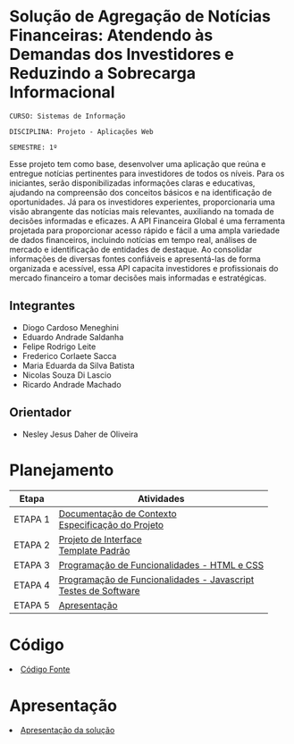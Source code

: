 # Solução de Agregação de Notícias Financeiras: Atendendo às Demandas dos Investidores e Reduzindo a Sobrecarga Informacional

`CURSO: Sistemas de Informação`

`DISCIPLINA: Projeto - Aplicações Web`

`SEMESTRE: 1º`



Esse projeto tem como base, desenvolver uma aplicação que reúna e entregue notícias pertinentes para investidores de todos os níveis. Para os iniciantes, serão disponibilizadas informações claras e educativas, ajudando na compreensão dos conceitos básicos e na identificação de oportunidades. Já para os investidores experientes, proporcionaria uma visão abrangente das notícias mais relevantes, auxiliando na tomada de decisões informadas e eficazes. 
A API Financeira Global é uma ferramenta projetada para proporcionar acesso rápido e fácil a uma ampla variedade de dados financeiros, incluindo notícias em tempo real, análises de mercado e identificação de entidades de destaque. Ao consolidar informações de diversas fontes confiáveis e apresentá-las de forma organizada e acessível, essa API capacita investidores e profissionais do mercado financeiro a tomar decisões mais informadas e estratégicas.




## Integrantes

* Diogo Cardoso Meneghini
* Eduardo Andrade Saldanha
* Felipe Rodrigo Leite
* Frederico Corlaete Sacca
* Maria Eduarda da Silva Batista 
* Nicolas Souza Di Lascio
* Ricardo Andrade Machado

## Orientador

* Nesley Jesus Daher de Oliveira

# Planejamento

| Etapa         | Atividades |
|  :----:   | ----------- |
| ETAPA 1         |[Documentação de Contexto](docs/context.md) <br> [Especificação do Projeto](docs/especification.md) |
| ETAPA 2         |[Projeto de Interface](docs/interface.md) <br> [Template Padrão](docs/template.md) |
| ETAPA 3         |[Programação de Funcionalidades - HTML e CSS](docs/development.md) |
| ETAPA 4        |[Programação de Funcionalidades - Javascript](docs/development.md) <br> [Testes de Software ](docs/tests.md) |
| ETAPA 5         | [Apresentação](presentation/README.md) |

# Código

<li><a href="src/README.md"> Código Fonte</a></li>

# Apresentação

<li><a href="presentation/README.md"> Apresentação da solução</a></li>
